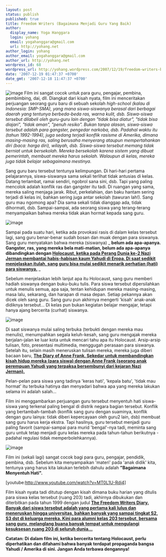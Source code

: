 ```yaml
---
layout: post
status: publish
published: true
title: Freedom Writers (Bagaimana Menjadi Guru Yang Baik)
author:
  display_name: Yoga Hanggara
  login: yohang
  email: yogahanggara@gmail.com
  url: http://yohang.net
author_login: yohang
author_email: yogahanggara@gmail.com
author_url: http://yohang.net
wordpress_id: 68
wordpress_url: http://yohang.wordpress.com/2007/12/19/freedom-writers-bagaimana-menjadi-guru-yang-baik/
date: '2007-12-19 01:47:37 +0700'
date_gmt: '2007-12-18 11:47:37 +0700'
---
```

![image](http://yohang.net/wp-content/uploads/image72.png) Film ini sangat cocok untuk para guru, pengajar, pembina, pembimbing, dai, dll. Diangkat dari kisah nyata, film ini menceritakan perjuangan seorang guru baru di sebuah sekolah _high-school (kalau di Indonesia: SMP-SMA), yang mana siswa-siswanya berasal dari berbagai daerah yang tentunya berbeda-beda ras, warna kulit, dsb. Siswa-siswa tersebut dilabeli oleh guru-guru lain dengan "tidak bisa diatur", "tidak bisa diajari", "tidak aman", "penuh resiko". Bukan tanpa alasan, siswa-siswa tersebut adalah para gangster, pengedar narkoba, dsb. Padahal waktu itu (tahun 1992-1994), juga sedang terjadi konflik rasisme di Amerika, dimana masing-masing ras, saling berusaha menyerang ataupun mempertahankan diri (baca: harga diri), wilayah, dsb. Siswa-siswa tersebut memang tidak berniat untuk bersekolah. Mereka bersekolah karena sistem yang dibuat pemerintah, membuat mereka harus sekolah. Walaupun di kelas, mereka juga tidak belajar sebagaimana mestinya._

<!--more-->  
Sang guru baru tersebut tentunya kelimpungan. Di hari-hari pertama pelajarannya, siswa-siswanya sama sekali terlihat tidak antusias di kelas. Datang terlambat, ramai sendiri, ngobrol sana sini, dsb. Tapi yang paling mencolok adalah konflik ras dan gangster itu tadi. Di ruangan yang sama, mereka saling menjaga jarak. Ribut, perkelahian, dan baku hantam sering terjadi di kelas ini, bahkan sering juga antar sekolah (tawuran lah!). Sang guru mau ngomong apa? Dia sama sekali tidak dianggap ada, tidak dihormati, dsb. Sampai-sampai, ada seorang siswa yang terang-terang menyampaikan bahwa mereka tidak akan hormat kepada sang guru.

![image](http://yohang.net/wp-content/uploads/image84.png)

Sampai pada suatu hari, ketika ada provokasi rasis di dalam kelas tersebut lagi, sang guru benar-benar sudah bosan dan muak dengan para siswanya. Sang guru menyatakan bahwa mereka (siswanya) _ **belum ada apa-apanya. Gangster, ras, yang mereka bela mati-matian, belum ada apa-apanya dibandingkan dengan [Holocaust, ketika pada Perang Dunia ke-2 Nazi Jerman membantai habis-habisan kaum Yahudi di Eropa. Di saat sedikit menjelaskan itulah, sang guru bisa mulai sedikit menarik perhatian (hati) para siswanya.](http://en.wikipedia.org/wiki/Holocaust)** _

Sebelum menjelaskan lebih lanjut apa itu Holocaust, sang guru memberi hadiah siswanya dengan buku-buku tulis. Para siswa tersebut dipersilahkan untuk menulis semua, apa saja, tentan kehidupan mereka masing-masing, masa lalu, sekarang, dan harapan di masa depan. Setiap pekannya akan dicek oleh sang guru. Sang guru pun akhirnya mengerti 'kisah' anak-anak didiknya tersebut... Di kelas pun bukan kegiatan belajar mengajar, tetapi hanya ajang bercerita (curhat) siswanya.

![image](http://yohang.net/wp-content/uploads/image92.png)

Di saat siswanya mulai saling terbuka (terbukti dengan mereka mau menulis), menumpahkan segala keluh-kesah, sang guru mengajak mereka berjalan-jalan ke luar kota untuk mencari tahu apa itu Holocaust. Arsip-arsip tulisan, foto, presentasi multimedia, menggugah perasaan para siswanya. Setelah itu, selain masih meneruskan tulisan mereka, mereka juga diberi bacaan baru, **[The Diary of Anne Frank. Sekedar untuk membandingkan kisah hidup mereka (para siswa) dengan Anne Frank (seorang anak perempuan Yahudi yang terpaksa bersembunyi dari kejaran Nazi Jerman).](http://en.wikipedia.org/wiki/The_Diary_of_a_Young_Girl)**

Pelan-pelan para siswa yang tadinya 'keras hati', 'kepala batu', 'tidak mau hormat' itu terbuka hatinya dan menyadari bahwa apa yang mereka lakukan selama ini adalah salah...

Film ini menggambarkan perjuangan guru tersebut menyentuh hati siswa-siswa yang terkenal paling bengal di distrik negara bagian tersebut. Konflik yang bertambah-tambah (konflik sang guru dengan suaminya, konflik dengan guru lainya: tidak diberi kepercayaan oleh guru2 lain, dsb) membuat sang guru harus kerja ekstra. Tapi hasilnya, guru tersebut menjadi guru paling favorit (sampai-sampai para murid 'bengal'-nya tadi, meminta sang guru untuk tetap menjadi guru kelas mereka pada tahun-tahun berikutnya -padahal regulasi tidak memperbolehkannya).

![image](http://yohang.net/wp-content/uploads/image101.png)

Film ini (sekali lagi) sangat cocok bagi para guru, pengajar, pendidik, pembina, dsb. Sebelum kita menyampaikan 'materi' pada 'anak didik' kita, tentunya yang harus kita lakukan terlebih dahulu adalah **"Bagaimana Menyentuh Hati".**

[youtube:http://www.youtube.com/watch?v=MT0L1U-Rdj4]

Film kisah nyata tadi ditutup dengan kisah dimana buku harian yang ditulis para siswa kelas tersebut (ruang 203) tadi, akhirnya dibukukan dan diterbitkan pada tahun 1999 dengan judul **[The Freedom Writers Diary. Banyak dari siswa tersebut adalah yang pertama kali lulus dan meneruskan hingga universitas, bahkan banyak yang sampai tingkat S2, S3 dst di keluarga mereka. Kini para alumni kelas 203 tersebut, bersama sang guru, melanglang buana banyak tempat untuk mengulangi kesuksesan ruang 203 di seluruh dunia...](http://en.wikipedia.org/wiki/The_Freedom_Writers_Diary)**

**Catatan: Di dalam film ini, ketika bercerita tentang Holocaust, perlu diperhatikan dan difahami bahwa banyak terdapat propaganda bangsa Yahudi / Amerika di sini. Jangan Anda terbawa dengannya!**

